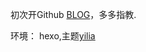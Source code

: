初次开Github [BLOG](http:zysam.github.io)，多多指教.

环境：
hexo,主题[yilia](https://github.com/litten/hexo-theme-yilia)
